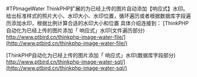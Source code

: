#TPImageWater
ThinkPHP扩展的为已经上传的图片自动添加【响应式】水印。 给出标准样式的照片大小、水印大小、水印位置，循环遍历或者根据数据库字段遍历添加水印，根据比例计算合适的水印大小和位置
具体介绍连接到：
[ThinkPHP自动化为已经上传的图片添加「 响应式」水印(文件遍历部分) http://www.ptbird.cn/thinkphp-image-water-file/](http://www.ptbird.cn/thinkphp-image-water-file/)

[ThinkPHP自动化为已经上传的图片添加「 响应式」水印(数据库字段部分) http://www.ptbird.cn/thinkphp-image-water-sql/](http://www.ptbird.cn/thinkphp-image-water-sql/)
